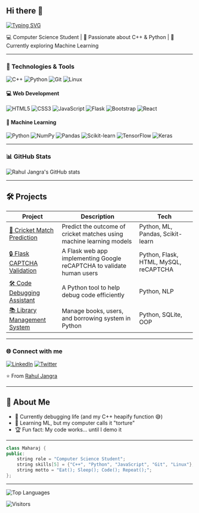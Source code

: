 ## Hi there 👋

[![Typing SVG](https://readme-typing-svg.demolab.com?font=Fira+Code&pause=1000&color=00F700&width=435&lines=CS+Student;C%2B%2B+Enthusiast;Pythonista;Future+AI+Engineer)](https://git.io/typing-svg)

💻 Computer Science Student | 🚀 Passionate about C++ & Python | 🌱 Currently exploring Machine Learning  

---

### 🔧 Technologies & Tools
![C++](https://img.shields.io/badge/-C++-00599C?logo=cplusplus&logoColor=white)
![Python](https://img.shields.io/badge/-Python-3776AB?logo=python&logoColor=white)
![Git](https://img.shields.io/badge/-Git-F05032?logo=git&logoColor=white)
![Linux](https://img.shields.io/badge/-Linux-FCC624?logo=linux&logoColor=black)

#### 💻 Web Development
![HTML5](https://img.shields.io/badge/-HTML5-E34F26?logo=html5&logoColor=white)
![CSS3](https://img.shields.io/badge/-CSS3-1572B6?logo=css3&logoColor=white)
![JavaScript](https://img.shields.io/badge/-JavaScript-F7DF1E?logo=javascript&logoColor=black)
![Flask](https://img.shields.io/badge/-Flask-000000?logo=flask&logoColor=white)
![Bootstrap](https://img.shields.io/badge/-Bootstrap-7952B3?logo=bootstrap&logoColor=white)
![React](https://img.shields.io/badge/-React-61DAFB?logo=react&logoColor=black)

#### 🤖 Machine Learning
![Python](https://img.shields.io/badge/-Python-3776AB?logo=python&logoColor=white)
![NumPy](https://img.shields.io/badge/-NumPy-013243?logo=numpy&logoColor=white)
![Pandas](https://img.shields.io/badge/-Pandas-150458?logo=pandas&logoColor=white)
![Scikit-learn](https://img.shields.io/badge/-Scikit--Learn-F7931E?logo=scikitlearn&logoColor=white)
![TensorFlow](https://img.shields.io/badge/-TensorFlow-FF6F00?logo=tensorflow&logoColor=white)
![Keras](https://img.shields.io/badge/-Keras-D00000?logo=keras&logoColor=white)

---

### 📊 GitHub Stats
![Rahul Jangra's GitHub stats](https://github-readme-stats.vercel.app/api?username=Rahul-Jangra7&show_icons=true&theme=radical)

---

## 🛠️ Projects
| Project | Description | Tech | 
|---------|-------------|------|
| [🏏 Cricket Match Prediction](https://github.com/Rahul-Jangra7/Cricket-Match-Prediction) | Predict the outcome of cricket matches using machine learning models | Python, ML, Pandas, Scikit-learn |
| [🔒 Flask CAPTCHA Validation](https://github.com/Rahul-Jangra7/Flask-Captcha-Validation) | A Flask web app implementing Google reCAPTCHA to validate human users | Python, Flask, HTML, MySQL, reCAPTCHA |
| [🛠️ Code Debugging Assistant](https://github.com/Rahul-Jangra7/Code-Debugging-Assistant) | A Python tool to help debug code efficiently | Python, NLP |
| [📚 Library Management System](https://github.com/Rahul-Jangra7/library-management) | Manage books, users, and borrowing system in Python | Python, SQLite, OOP |


---

### 🌐 Connect with me
[![LinkedIn](https://img.shields.io/badge/LinkedIn-blue?logo=linkedin&logoColor=white)](https://www.linkedin.com/in/rahul-jangra-399507260/)
[![Twitter](https://img.shields.io/badge/Twitter-blue?logo=twitter&logoColor=white)](YOUR_TWITTER_URL)

⭐️ From [Rahul Jangra](https://github.com/Rahul-Jangra7)

---

## 🚀 About Me
- 🔭 Currently debugging life (and my C++ heapify function 😅)
- 🌱 Learning ML, but my computer calls it "torture"
- 🏆 Fun fact: My code works… until I demo it

---

```cpp
class Maharaj {
public:
    string role = "Computer Science Student";
    string skills[5] = {"C++", "Python", "JavaScript", "Git", "Linux"};
    string motto = "Eat(); Sleep(); Code(); Repeat();";
};
```
---

![Top Languages](https://github-readme-stats.vercel.app/api/top-langs/?username=Rahul-Jangra7&layout=compact&theme=radical)


![Visitors](https://komarev.com/ghpvc/?username=Rahul-Jangra7&style=flat-square&color=blue)
